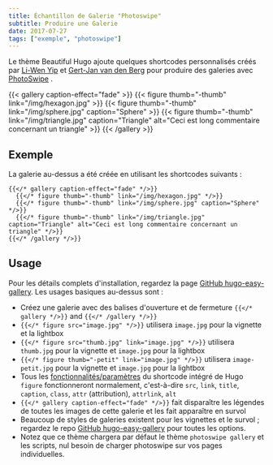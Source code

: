 ```yaml
---
title: Échantillon de Galerie "Photoswipe"
subtitle: Produire une Galerie
date: 2017-07-27
tags: ["exemple", "photoswipe"]
---
```


Le thème Beautiful Hugo ajoute quelques shortcodes personnalisés créés par [Li-Wen Yip](https://www.liwen.id.au/heg/) et [Gert-Jan van den Berg](https://github.com/GjjvdBurg/HugoPhotoSwipe) pour produire des galeries avec [PhotoSwipe](http://photoswipe.com) . 

{{< gallery caption-effect="fade" >}}
  {{< figure thumb="-thumb" link="/img/hexagon.jpg" >}}
  {{< figure thumb="-thumb" link="/img/sphere.jpg" caption="Sphere" >}}
  {{< figure thumb="-thumb" link="/img/triangle.jpg" caption="Triangle" alt="Ceci est long commentaire concernant un triangle" >}}
{{< /gallery >}}

<!--more-->
## Exemple
La galerie au-dessus a été créée en utilisant les shortcodes suivants : 
```
{{</* gallery caption-effect="fade" */>}}
  {{</* figure thumb="-thumb" link="/img/hexagon.jpg" */>}}
  {{</* figure thumb="-thumb" link="/img/sphere.jpg" caption="Sphere" */>}}
  {{</* figure thumb="-thumb" link="/img/triangle.jpg" caption="Triangle" alt="Ceci est long commentaire concernant un triangle" */>}}
{{</* /gallery */>}}
```

## Usage
Pour les détails complets d'installation, regardez la page [GitHub hugo-easy-gallery](https://github.com/liwenyip/hugo-easy-gallery/). Les usages basiques au-dessus sont : 

- Créez une galerie avec des balises d'ouverture et de fermeture `{{</* gallery */>}}` and `{{</* /gallery */>}}`
- `{{</* figure src="image.jpg" */>}}` utilisera  `image.jpg` pour la vignette et la lightbox
- `{{</* figure src="thumb.jpg" link="image.jpg" */>}}` utilisera `thumb.jpg` pour la vignette et  `image.jpg` pour la lightbox
- `{{</* figure thumb="-petit" link="image.jpg" */>}}` utilisera `image-petit.jpg` pour la vignette et `image.jpg` pour la lightbox
- Tous les [fonctionnalités/paramètres](https://gohugo.io/extras/shortcodes) du shortcode intégré de Hugo `figure` fonctionneront normalement, c'est-à-dire `src`, `link`, `title`, `caption`, `class`, `attr` (attribution), `attrlink`, `alt`
- `{{</* gallery caption-effect="fade" */>}}` fait disparaître les légendes de toutes les images de cette galerie et les fait apparaître en survol
- Beaucoup de styles de galeries existent pour les vignettes  et le survol ; regardez le repo [GitHub hugo-easy-gallery](https://github.com/liwenyip/hugo-easy-gallery/) pour toutes les options.
- Notez que ce thème chargera par défaut le thème `photoswipe gallery` et les scripts, nul besoin de charger photoswipe sur vos pages individuelles.